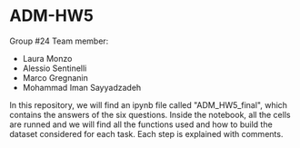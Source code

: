 # ADM-HW5

Group #24 Team member: 
 - Laura Monzo
 - Alessio Sentinelli
 - Marco Gregnanin
 - Mohammad Iman Sayyadzadeh
 
In this repository, we will find an ipynb file called "ADM_HW5_final", which contains the answers of the six questions. Inside the notebook, all the cells are runned and we will find all the functions used and how to build the dataset considered for each task. Each step is explained with comments. 
